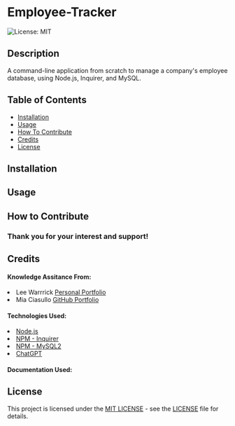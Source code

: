 # Employee-Tracker
![License: MIT](https://img.shields.io/badge/License-MIT-yellow.svg)

## Description

A command-line application from scratch to manage a company's employee database, using Node.js, Inquirer, and MySQL.

## Table of Contents

- [Installation](#installation)
- [Usage](#usage)
- [How To Contribute](#how-to-contribute)
- [Credits](#credits)
- [License](#license)

## Installation

## Usage

## How to Contribute

### Thank you for your interest and support!

## Credits

#### Knowledge Assitance From:
<li>Lee Warrrick <a href="https://leewarrick.com/">Personal Portfolio</a></li>
<li>Mia Ciasullo <a href="https://github.com/miacias">GitHub Portfolio</a></li>

#### Technologies Used:
<li><a href="https://nodejs.org/en/">Node.js</a></li>
<li><a href="https://www.npmjs.com/package/inquirer/v/8.2.4?activeTab=readme#prompt">NPM - Inquirer</a></li>
<li><a href="https://www.npmjs.com/package/mysql2">NPM - MySQL2</a></li>
<li><a href="https://chat.openai.com/">ChatGPT</a></li>

#### Documentation Used:

## License

This project is licensed under the <a href="https://opensource.org/licenses/MIT">MIT LICENSE</a> - see the [LICENSE](./LICENSE) file for details.